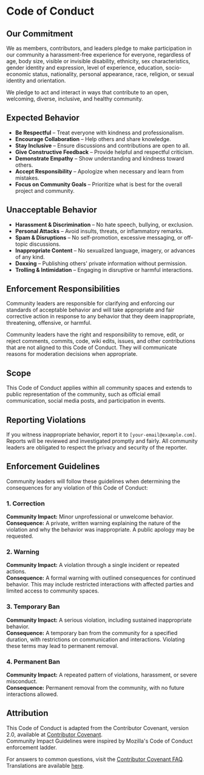 # Code of Conduct

## Our Commitment
We as members, contributors, and leaders pledge to make participation in our community a harassment-free experience for everyone, regardless of age, body size, visible or invisible disability, ethnicity, sex characteristics, gender identity and expression, level of experience, education, socio-economic status, nationality, personal appearance, race, religion, or sexual identity and orientation.

We pledge to act and interact in ways that contribute to an open, welcoming, diverse, inclusive, and healthy community.

## Expected Behavior
- **Be Respectful** – Treat everyone with kindness and professionalism.
- **Encourage Collaboration** – Help others and share knowledge.
- **Stay Inclusive** – Ensure discussions and contributions are open to all.
- **Give Constructive Feedback** – Provide helpful and respectful criticism.
- **Demonstrate Empathy** – Show understanding and kindness toward others.
- **Accept Responsibility** – Apologize when necessary and learn from mistakes.
- **Focus on Community Goals** – Prioritize what is best for the overall project and community.

## Unacceptable Behavior
- **Harassment & Discrimination** – No hate speech, bullying, or exclusion.
- **Personal Attacks** – Avoid insults, threats, or inflammatory remarks.
- **Spam & Disruptions** – No self-promotion, excessive messaging, or off-topic discussions.
- **Inappropriate Content** – No sexualized language, imagery, or advances of any kind.
- **Doxxing** – Publishing others' private information without permission.
- **Trolling & Intimidation** – Engaging in disruptive or harmful interactions.

## Enforcement Responsibilities
Community leaders are responsible for clarifying and enforcing our standards of acceptable behavior and will take appropriate and fair corrective action in response to any behavior that they deem inappropriate, threatening, offensive, or harmful.

Community leaders have the right and responsibility to remove, edit, or reject comments, commits, code, wiki edits, issues, and other contributions that are not aligned to this Code of Conduct. They will communicate reasons for moderation decisions when appropriate.

## Scope
This Code of Conduct applies within all community spaces and extends to public representation of the community, such as official email communication, social media posts, and participation in events.

## Reporting Violations
If you witness inappropriate behavior, report it to `[your-email@example.com]`. Reports will be reviewed and investigated promptly and fairly. All community leaders are obligated to respect the privacy and security of the reporter.

## Enforcement Guidelines
Community leaders will follow these guidelines when determining the consequences for any violation of this Code of Conduct:

### 1. Correction
**Community Impact:** Minor unprofessional or unwelcome behavior.  
**Consequence:** A private, written warning explaining the nature of the violation and why the behavior was inappropriate. A public apology may be requested.

### 2. Warning
**Community Impact:** A violation through a single incident or repeated actions.  
**Consequence:** A formal warning with outlined consequences for continued behavior. This may include restricted interactions with affected parties and limited access to community spaces.

### 3. Temporary Ban
**Community Impact:** A serious violation, including sustained inappropriate behavior.  
**Consequence:** A temporary ban from the community for a specified duration, with restrictions on communication and interactions. Violating these terms may lead to permanent removal.

### 4. Permanent Ban
**Community Impact:** A repeated pattern of violations, harassment, or severe misconduct.  
**Consequence:** Permanent removal from the community, with no future interactions allowed.

## Attribution
This Code of Conduct is adapted from the Contributor Covenant, version 2.0, available at [Contributor Covenant](https://www.contributor-covenant.org/version/2/0/code_of_conduct.html).  
Community Impact Guidelines were inspired by Mozilla's Code of Conduct enforcement ladder.

For answers to common questions, visit the [Contributor Covenant FAQ](https://www.contributor-covenant.org/faq). Translations are available [here](https://www.contributor-covenant.org/translations).
